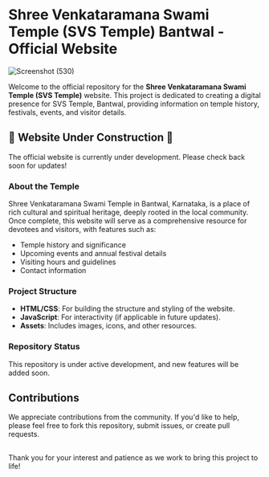 # Shree Venkataramana Swami Temple (SVS Temple) Bantwal - Official Website

![Screenshot (530)](https://github.com/user-attachments/assets/c9dca17e-4857-4101-8d5d-59da94808aee)

Welcome to the official repository for the **Shree Venkataramana Swami Temple (SVS Temple)** website. This project is dedicated to creating a digital presence for SVS Temple, Bantwal, providing information on temple history, festivals, events, and visitor details.

## 🚧 Website Under Construction 🚧

The official website is currently under development. Please check back soon for updates!

### About the Temple

Shree Venkataramana Swami Temple in Bantwal, Karnataka, is a place of rich cultural and spiritual heritage, deeply rooted in the local community. Once complete, this website will serve as a comprehensive resource for devotees and visitors, with features such as:
- Temple history and significance
- Upcoming events and annual festival details
- Visiting hours and guidelines
- Contact information

### Project Structure

- **HTML/CSS**: For building the structure and styling of the website.
- **JavaScript**: For interactivity (if applicable in future updates).
- **Assets**: Includes images, icons, and other resources.

### Repository Status

This repository is under active development, and new features will be added soon.

## Contributions

We appreciate contributions from the community. If you'd like to help, please feel free to fork this repository, submit issues, or create pull requests.

##
Thank you for your interest and patience as we work to bring this project to life!
